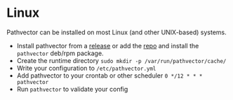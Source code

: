 # Linux

Pathvector can be installed on most Linux (and other UNIX-based) systems.

* Install pathvector from a [release](https://github.com/natesales/pathvector/releases) or add the [repo](https://github.com/natesales/repo) and install the `pathvector` deb/rpm package.
* Create the runtime directory `sudo mkdir -p /var/run/pathvector/cache/`
* Write your configuration to `/etc/pathvector.yml`
* Add pathvector to your crontab or other scheduler `0 */12 * * * pathvector`
* Run `pathvector` to validate your config
